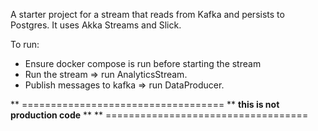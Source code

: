 A starter project for a stream that reads from Kafka and persists to Postgres. It uses Akka Streams and Slick.

To run:
- Ensure docker compose is run before starting the stream
- Run the stream              => run AnalyticsStream.
- Publish messages to kafka   => run DataProducer.


** ===================================
** **this is not production code** **
** ===================================
